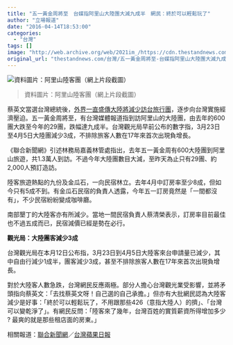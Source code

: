```yaml
---
title: "五一黃金周將至　台媒指阿里山大陸團大減九成半　網民：終於可以輕鬆玩了"
author: "立場報道"
date: "2016-04-14T18:53:00"
categories:
  - "台灣"
tags: []
image: "http://web.archive.org/web/2021im_/https://cdn.thestandnews.com/media/photos/cache/youtube_9YThY_1200x0.png"
original_url: "thestandnews.com/台灣/五一黃金周將至-台媒指阿里山大陸團大減九成半-網民-終於可以輕鬆玩了"
---
```

![資料圖片：阿里山陸客團（網上片段截圖）](http://web.archive.org/web/2021im_/https://cdn.thestandnews.com/media/photos/cache/youtube_9YThY_1200x0.png)

> 資料圖片：阿里山陸客團（網上片段截圖）

蔡英文當選台灣總統後，[外界一直盛傳大陸將減少訪台旅行團](../../%E5%8F%B0%E7%81%A3/%E8%94%A1%E8%8B%B1%E6%96%87%E5%8B%9D%E9%81%B8%E5%BE%8C-%E5%8F%B0%E5%AA%92-%E5%82%B3%E5%A4%A7%E9%99%B8%E9%83%A8%E4%BB%BD%E7%9C%81%E5%B8%82-%E8%A8%AA%E5%8F%B0%E6%97%85%E5%AE%A2%E9%85%8D%E9%A1%8D%E5%A4%A7%E6%B8%9B%E4%B8%89%E5%88%86%E4%BA%8C/)，逐步向台灣實施經濟壓迫。五一黃金周將至，有台灣媒體報道指到訪阿里山的大陸團，由去年的600團大跌至今年的29團，跌幅達九成半。台灣觀光局早前公布的數字指，3月23日至4月5日大陸團減少3成，不排除旅客人數在17年來首次出現負增長。

《聯合新聞網》引述林務局嘉義林管處指出，去年五一黃金周有600大陸團到阿里山旅遊，共1.3萬人到訪。不過今年大陸團數目大減，至昨天為止只有29團、約2,000人預訂造訪。

陸客旅遊熱點的九份及金瓜石，一向民宿林立。去年4月中訂房率至少8成，但如今只有5成不到。有金瓜石民宿的負責人透露，今年五一訂房竟然是「一間都沒有」，不少民宿紛紛變成咖啡廳。

南部墾丁的大陸客亦有所減少。當地一間民宿負責人蔡清榮表示，訂房率目前最佳也不過五成而已，民宿減價已經是勢在必行。

**觀光局：大陸團客減少3成**

台灣觀光局在本月12日公布指，3月23日到4月5日大陸客來台申請量已減少，其中自由行減少1成半，團客減少3成，甚至不排除旅客人數在17年來首次出現負增長。

對於大陸客人數急跌，台灣網民反應兩極。部分人擔心台灣觀光業受影響，並將矛頭指向蔡英文：「去找蔡英文呀！自己選的自己承擔。」但亦有大批網民認為大陸客減少是好事：「終於可以輕鬆玩了，不用跟那些426（意指大陸人）的擠」、「台灣可以變乾淨了」。有網民反問：「陸客來了幾年，台灣百姓的實質薪資所得增加多少 ? 最爽的就是那些租店面的房東。」

相關報道：[聯合新聞網](http://web.archive.org/web/20210629040817/http://udn.com/news/story/8776/1628133-%E4%BA%94%E4%B8%80%E5%A5%BD%E5%86%B7%E2%80%A6%E9%98%BF%E9%87%8C%E5%B1%B1%E9%99%B8%E5%AE%A2%E5%8E%BB%E5%B9%B4600%E5%9C%98-%E7%9B%AE%E5%89%8D%E5%83%8529%E5%9C%98)／[台灣蘋果日報](http://web.archive.org/web/20210629040817/http://www.appledaily.com.tw/realtimenews/article/new/20160412/837175/)